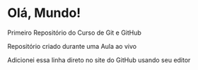 # Olá, Mundo!
 Primeiro Repositório do Curso de Git e GitHub

Repositório criado durante uma Aula ao vivo

Adicionei essa linha direto no site do GitHub usando seu editor
